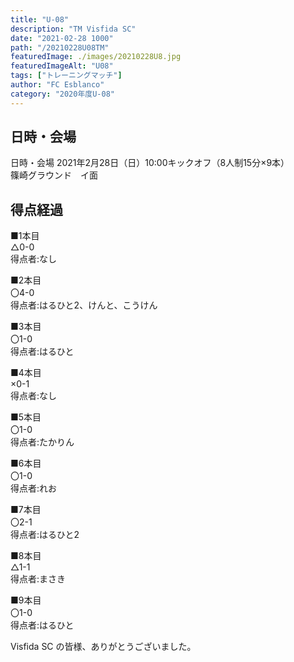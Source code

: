 ```yaml
---
title: "U-08"
description: "TM Visfida SC"
date: "2021-02-28 1000"
path: "/20210228U08TM"
featuredImage: ./images/20210228U8.jpg
featuredImageAlt: "U08"
tags: ["トレーニングマッチ"]
author: "FC Esblanco"
category: "2020年度U-08"
---
```


## 日時・会場

日時・会場
2021年2月28日（日）10:00キックオフ（8人制15分×9本）<br>
篠崎グラウンド　イ面

## 得点経過

■1本目<br>
△0-0<br>
得点者:なし

■2本目<br>
〇4-0<br>
得点者:はるひと2、けんと、こうけん

■3本目<br>
〇1-0<br>
得点者:はるひと

■4本目<br>
×0-1<br>
得点者:なし

■5本目<br>
〇1-0<br>
得点者:たかりん

■6本目<br>
〇1-0<br>
得点者:れお

■7本目<br>
〇2-1<br>
得点者:はるひと2

■8本目<br>
△1-1<br>
得点者:まさき

■9本目<br>
〇1-0<br>
得点者:はるひと

Visfida SC の皆様、ありがとうございました。
